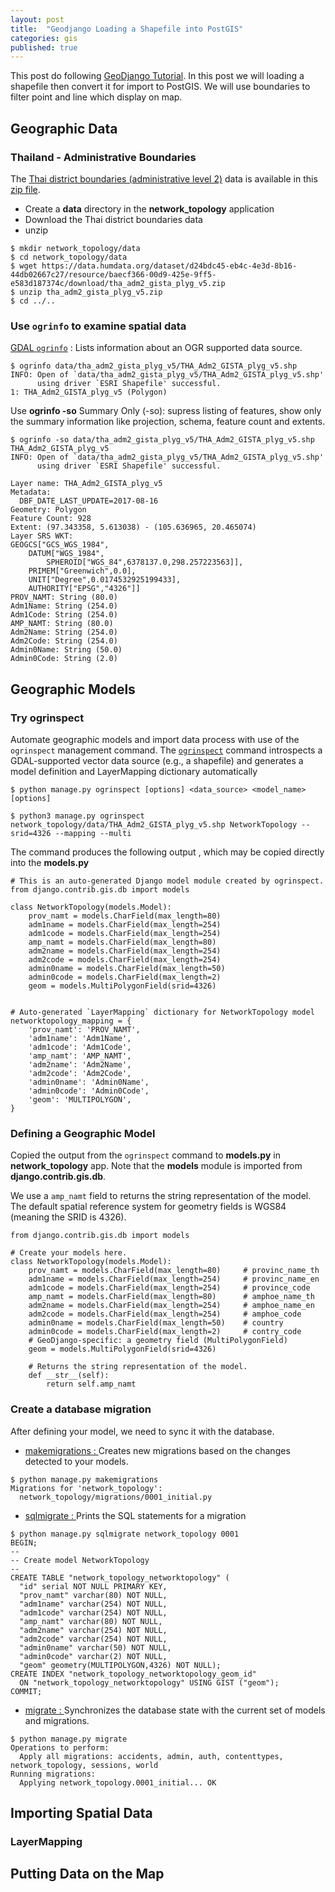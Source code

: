 ```yaml
---
layout: post
title:  "Geodjango Loading a Shapefile into PostGIS"
categories: gis
published: true
---
```

This post do following [GeoDjango Tutorial](https://docs.djangoproject.com/en/2.0/ref/contrib/gis/tutorial/). In this
post we will loading a shapefile then convert it for import to PostGIS. We will use
boundaries to filter point and line which display on map.

## Geographic Data
### Thailand - Administrative Boundaries
The [Thai district boundaries (administrative level 2)](https://data.humdata.org/dataset/thailand-administrative-boundaries) data is available in this [zip file](https://data.humdata.org/dataset/d24bdc45-eb4c-4e3d-8b16-44db02667c27/resource/baecf366-00d9-425e-9ff5-e583d187374c/download/tha_adm2_gista_plyg_v5.zip).
* Create a **data** directory in the **network_topology** application
* Download the Thai district boundaries data
* unzip

```
$ mkdir network_topology/data
$ cd network_topology/data
$ wget https://data.humdata.org/dataset/d24bdc45-eb4c-4e3d-8b16-44db02667c27/resource/baecf366-00d9-425e-9ff5-e583d187374c/download/tha_adm2_gista_plyg_v5.zip
$ unzip tha_adm2_gista_plyg_v5.zip
$ cd ../..
```

### Use `ogrinfo` to examine spatial data
[GDAL `ogrinfo`](http://www.gdal.org/ogr_utilities.html) : Lists information about an OGR supported data source.
```
$ ogrinfo data/tha_adm2_gista_plyg_v5/THA_Adm2_GISTA_plyg_v5.shp
INFO: Open of `data/tha_adm2_gista_plyg_v5/THA_Adm2_GISTA_plyg_v5.shp'
      using driver `ESRI Shapefile' successful.
1: THA_Adm2_GISTA_plyg_v5 (Polygon)
```
Use **ogrinfo -so**
Summary Only (-so): supress listing of features, show only the summary information like projection, schema, feature count and extents.
```
$ ogrinfo -so data/tha_adm2_gista_plyg_v5/THA_Adm2_GISTA_plyg_v5.shp THA_Adm2_GISTA_plyg_v5
INFO: Open of `data/tha_adm2_gista_plyg_v5/THA_Adm2_GISTA_plyg_v5.shp'
      using driver `ESRI Shapefile' successful.

Layer name: THA_Adm2_GISTA_plyg_v5
Metadata:
  DBF_DATE_LAST_UPDATE=2017-08-16
Geometry: Polygon
Feature Count: 928
Extent: (97.343358, 5.613038) - (105.636965, 20.465074)
Layer SRS WKT:
GEOGCS["GCS_WGS_1984",
    DATUM["WGS_1984",
        SPHEROID["WGS_84",6378137.0,298.257223563]],
    PRIMEM["Greenwich",0.0],
    UNIT["Degree",0.0174532925199433],
    AUTHORITY["EPSG","4326"]]
PROV_NAMT: String (80.0)
Adm1Name: String (254.0)
Adm1Code: String (254.0)
AMP_NAMT: String (80.0)
Adm2Name: String (254.0)
Adm2Code: String (254.0)
Admin0Name: String (50.0)
Admin0Code: String (2.0)
```

## Geographic Models
### Try ogrinspect
Automate geographic models and import data process with use of the `ogrinspect` management command.
The [`ogrinspect`](https://docs.djangoproject.com/en/2.0/ref/contrib/gis/tutorial/#try-ogrinspect) command introspects a GDAL-supported vector data source (e.g., a shapefile) and generates a model definition and LayerMapping dictionary automatically
```
$ python manage.py ogrinspect [options] <data_source> <model_name> [options]

$ python3 manage.py ogrinspect network_topology/data/THA_Adm2_GISTA_plyg_v5.shp NetworkTopology --srid=4326 --mapping --multi
```

The command produces the following output , which may be copied directly into the **models.py**

```
# This is an auto-generated Django model module created by ogrinspect.
from django.contrib.gis.db import models

class NetworkTopology(models.Model):
    prov_namt = models.CharField(max_length=80)
    adm1name = models.CharField(max_length=254)
    adm1code = models.CharField(max_length=254)
    amp_namt = models.CharField(max_length=80)
    adm2name = models.CharField(max_length=254)
    adm2code = models.CharField(max_length=254)
    admin0name = models.CharField(max_length=50)
    admin0code = models.CharField(max_length=2)
    geom = models.MultiPolygonField(srid=4326)


# Auto-generated `LayerMapping` dictionary for NetworkTopology model
networktopology_mapping = {
    'prov_namt': 'PROV_NAMT',
    'adm1name': 'Adm1Name',
    'adm1code': 'Adm1Code',
    'amp_namt': 'AMP_NAMT',
    'adm2name': 'Adm2Name',
    'adm2code': 'Adm2Code',
    'admin0name': 'Admin0Name',
    'admin0code': 'Admin0Code',
    'geom': 'MULTIPOLYGON',
}
```

### Defining a Geographic Model
Copied the output from the `ogrinspect` command to **models.py** in **network_topology** app.
Note that the **models** module is imported from **django.contrib.gis.db**.

We use a `amp_namt` field to returns the string representation of the model. The default spatial reference system for geometry fields is WGS84 (meaning the SRID is 4326).
```
from django.contrib.gis.db import models

# Create your models here.
class NetworkTopology(models.Model):
    prov_namt = models.CharField(max_length=80)     # provinc_name_th
    adm1name = models.CharField(max_length=254)     # provinc_name_en
    adm1code = models.CharField(max_length=254)     # province_code
    amp_namt = models.CharField(max_length=80)      # amphoe_name_th
    adm2name = models.CharField(max_length=254)     # amphoe_name_en
    adm2code = models.CharField(max_length=254)     # amphoe_code
    admin0name = models.CharField(max_length=50)    # country
    admin0code = models.CharField(max_length=2)     # contry_code
    # GeoDjango-specific: a geometry field (MultiPolygonField)
    geom = models.MultiPolygonField(srid=4326)

    # Returns the string representation of the model.
    def __str__(self):
        return self.amp_namt
```
### Create a database migration
After defining your model, we need to sync it with the database.

* [makemigrations : ](https://docs.djangoproject.com/en/2.0/ref/django-admin/#django-admin-makemigrations) Creates new migrations based on the changes detected to your models.
```
$ python manage.py makemigrations
Migrations for 'network_topology':
  network_topology/migrations/0001_initial.py
```

* [sqlmigrate : ](https://docs.djangoproject.com/en/2.0/ref/django-admin/#django-admin-sqlmigrate) Prints the SQL statements for a migration
```
$ python manage.py sqlmigrate network_topology 0001
BEGIN;
--
-- Create model NetworkTopology
--
CREATE TABLE "network_topology_networktopology" (
  "id" serial NOT NULL PRIMARY KEY,
  "prov_namt" varchar(80) NOT NULL,
  "adm1name" varchar(254) NOT NULL,
  "adm1code" varchar(254) NOT NULL,
  "amp_namt" varchar(80) NOT NULL,
  "adm2name" varchar(254) NOT NULL,
  "adm2code" varchar(254) NOT NULL,
  "admin0name" varchar(50) NOT NULL,
  "admin0code" varchar(2) NOT NULL,
  "geom" geometry(MULTIPOLYGON,4326) NOT NULL);
CREATE INDEX "network_topology_networktopology_geom_id"
  ON "network_topology_networktopology" USING GIST ("geom");
COMMIT;
```
* [migrate : ](https://docs.djangoproject.com/en/2.0/ref/django-admin/#django-admin-migrate) Synchronizes the database state with the current set of models and migrations.
```
$ python manage.py migrate
Operations to perform:
  Apply all migrations: accidents, admin, auth, contenttypes, network_topology, sessions, world
Running migrations:
  Applying network_topology.0001_initial... OK
```

## Importing Spatial Data

### LayerMapping

## Putting Data on the Map
